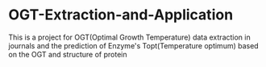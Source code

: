 # OGT-Extraction-and-Application
This is a project for OGT(Optimal Growth Temperature) data extraction in journals and the prediction of Enzyme's Topt(Temperature optimum) based on the OGT and structure of protein
